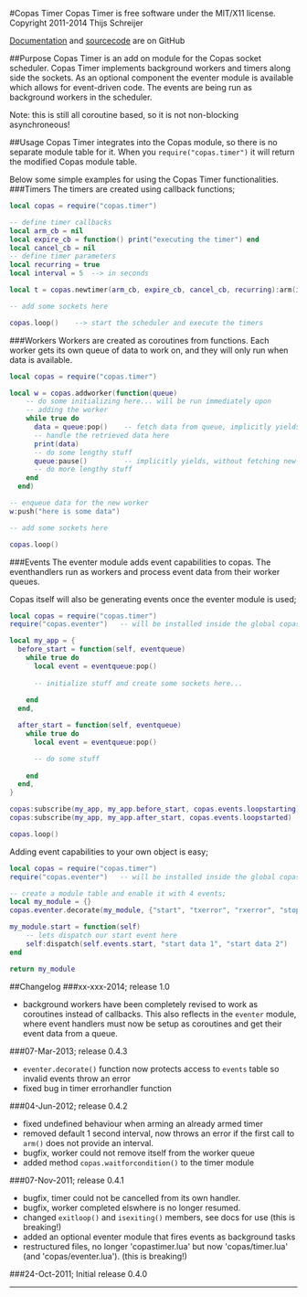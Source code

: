 #Copas Timer
Copas Timer is free software under the MIT/X11 license.  
Copyright 2011-2014 Thijs Schreijer

[Documentation](http://tieske.github.com/CopasTimer/) and [sourcecode](http://github.com/Tieske/CopasTimer) are on GitHub

##Purpose
Copas Timer is an add on module for the Copas socket scheduler. Copas Timer implements background workers and timers along side the sockets. As an optional component the eventer module is available which allows for event-driven code. The events are being run as background workers in the scheduler.

Note: this is still all coroutine based, so it is not non-blocking asynchroneous!

##Usage
Copas Timer integrates into the Copas module, so there is no separate module table for it. When you `require("copas.timer")` it will return the modified Copas module table.

Below some simple examples for using the Copas Timer functionalities.
###Timers
The timers are created using callback functions;

```lua
local copas = require("copas.timer")

-- define timer callbacks
local arm_cb = nil
local expire_cb = function() print("executing the timer") end
local cancel_cb = nil
-- define timer parameters
local recurring = true
local interval = 5  --> in seconds

local t = copas.newtimer(arm_cb, expire_cb, cancel_cb, recurring):arm(interval)

-- add some sockets here

copas.loop()    --> start the scheduler and execute the timers

````
###Workers
Workers are created as coroutines from functions. Each worker gets its own queue of data to work on, and they will only run when data is available.

```lua
local copas = require("copas.timer")

local w = copas.addworker(function(queue)
    -- do some initializing here... will be run immediately upon
    -- adding the worker
    while true do
      data = queue:pop()    -- fetch data from queue, implicitly yields the coroutine
      -- handle the retrieved data here
      print(data)
      -- do some lengthy stuff
      queue:pause()         -- implicitly yields, without fetching new data
      -- do more lengthy stuff
    end
  end)

-- enqueue data for the new worker
w:push("here is some data")   

-- add some sockets here

copas.loop()
````

###Events
The eventer module adds event capabilities to copas. The eventhandlers run as workers and process
event data from their worker queues.

Copas itself will also be generating events once the eventer module is used;
```lua
local copas = require("copas.timer")
require("copas.eventer")   -- will be installed inside the global copas table; copas.eventer

local my_app = {
  before_start = function(self, eventqueue)
    while true do
      local event = eventqueue:pop()
      
      -- initialize stuff and create some sockets here...
      
    end
  end,

  after_start = function(self, eventqueue)
    while true do
      local event = eventqueue:pop()

      -- do some stuff
      
    end
  end,
}

copas:subscribe(my_app, my_app.before_start, copas.events.loopstarting)
copas:subscribe(my_app, my_app.after_start, copas.events.loopstarted)

copas.loop()
````

Adding event capabilities to your own object is easy;

```lua
local copas = require("copas.timer")
require("copas.eventer")   -- will be installed inside the global copas table; copas.eventer

-- create a module table and enable it with 4 events;
local my_module = {}
copas.eventer.decorate(my_module, {"start", "txerror", "rxerror", "stop"})

my_module.start = function(self)
	-- lets dispatch our start event here
	self:dispatch(self.events.start, "start data 1", "start data 2")
end

return my_module
````


##Changelog
###xx-xxx-2014; release 1.0

- background workers have been completely revised to work as coroutines instead of callbacks. This also reflects in the `eventer` module, where event handlers must now be setup as coroutines and get their event data from a queue.

###07-Mar-2013; release 0.4.3

- `eventer.decorate()` function now protects access to `events` table so invalid events throw an error
- fixed bug in timer errorhandler function

###04-Jun-2012; release 0.4.2

- fixed undefined behaviour when arming an already armed timer
- removed default 1 second interval, now throws an error if the first call to `arm()` does not provide an interval.
- bugfix, worker could not remove itself from the worker queue
- added method `copas.waitforcondition()` to the timer module

###07-Nov-2011; release 0.4.1

- bugfix, timer could not be cancelled from its own handler.
- bugfix, worker completed elswhere is no longer resumed.
- changed `exitloop()` and `isexiting()` members, see docs for use (this is breaking!)
- added an optional eventer module that fires events as background tasks
- restructured files, no longer 'copastimer.lua' but now 'copas/timer.lua' (and 'copas/eventer.lua'). (this is breaking!)

###24-Oct-2011; Initial release 0.4.0

-------------------------------------------------------------------
